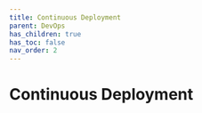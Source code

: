 ```yaml
---
title: Continuous Deployment
parent: DevOps
has_children: true
has_toc: false
nav_order: 2
---
```


# Continuous Deployment


